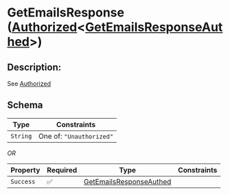 # GetEmailsResponse ([Authorized](../../../auth/Authorized.md)\<[GetEmailsResponseAuthed](../../../routes/native/get_emails/GetEmailsResponseAuthed.md)\>)

## Description:
See [Authorized](../../../auth/Authorized.md)

## Schema

| Type | Constraints |
| --- | --- |
| `String` | One of: `"Unauthorized"` |

*OR*

| Property | Required | Type | Constraints |
| --- | --- | --- | --- |
| `Success` | ✅ | [GetEmailsResponseAuthed](../../../routes/native/get_emails/GetEmailsResponseAuthed.md) |     | 


